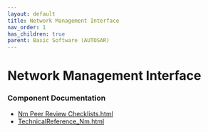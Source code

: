 ```yaml
---
layout: default
title: Network Management Interface
nav_order: 1
has_children: true
parent: Basic Software (AUTOSAR)
---
```

# Network Management Interface
### Component Documentation

- [Nm Peer Review Checklists.html](doc/Nm%20Peer%20Review%20Checklists.html)
- [TechnicalReference_Nm.html](doc/TechnicalReference_Nm.html)

